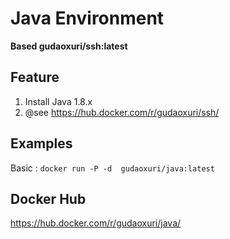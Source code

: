 Java Environment
===

**Based gudaoxuri/ssh:latest**

## Feature
1. Install Java 1.8.x
1. @see https://hub.docker.com/r/gudaoxuri/ssh/

## Examples

Basic : `docker run -P -d  gudaoxuri/java:latest`

## Docker Hub

https://hub.docker.com/r/gudaoxuri/java/
